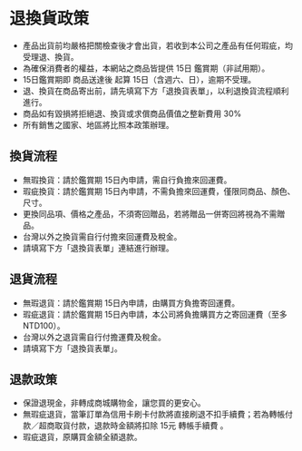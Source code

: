 # 退換貨政策

- 產品出貨前均嚴格把關檢查後才會出貨，若收到本公司之產品有任何瑕疵，均受理退、換貨。
- 為確保消費者的權益，本網站之商品皆提供 15日 鑑賞期（非試用期）。
- 15日鑑賞期即 商品送達後 起算 15日（含週六、日），逾期不受理。
- 退、換貨在商品寄出前，請先填寫下方「退換貨表單」，以利退換貨流程順利進行。
- 商品如有毀損將拒絕退、換貨或求償商品價值之整新費用 30%
- 所有銷售之國家、地區將比照本政策辦理。

## 換貨流程

- 無瑕換貨：請於鑑賞期 15日內申請，需自行負擔來回運費。
- 瑕疵換貨：請於鑑賞期 15日內申請，不需負擔來回運費，僅限同商品、顏色、尺寸。
- 更換同品項、價格之產品，不須寄回贈品，若將贈品一併寄回將視為不需贈品。
- 台灣以外之換貨需自行付擔來回運費及稅金。
- 請填寫下方「退換貨表單」連結進行辦理。

## 退貨流程

- 無瑕退貨：請於鑑賞期 15日內申請，由購買方負擔寄回運費。
- 瑕疵退貨：請於鑑賞期 15日內申請，本公司將負擔購買方之寄回運費（至多 NTD100）。
- 台灣以外之退貨需自行付擔運費及稅金。
- 請填寫下方「退換貨表單」。

## 退款政策

- 保證退現金，非轉成商城購物金，讓您買的更安心。
- 無瑕疵退貨，當筆訂單為信用卡刷卡付款將直接刷退不扣手續費；若為轉帳付款／超商取貨付款，退款時金額將扣除 15元 轉帳手續費 。
- 瑕疵退貨，原購買金額全額退款。
